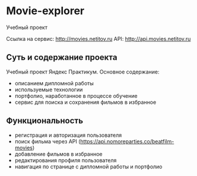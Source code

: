 # Movie-explorer

Учебный проект

Ссылка на сервис: <http://movies.netitov.ru>
API: <http://api.movies.netitov.ru>

## Суть и содержание проекта

Учебный проект Яндекс Практикум. Основное содержание:
- описанием дипломной работы
- используемые технологии
- портфолио, наработанное в процессе обучение
- сервис для поиска и сохранения фильмов в избранное

## Функциональность

- регистрация и авторизация пользователя
- поиск фильма через API (https://api.nomoreparties.co/beatfilm-movies)
- добавление фильмов в избранное
- редактирования профиля пользователя
- навигация по странице с дипломной работы и портфолио
